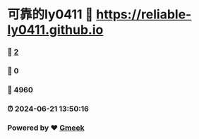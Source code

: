 # 可靠的ly0411 :link: https://reliable-ly0411.github.io 
### :page_facing_up: [2](https://reliable-ly0411.github.io/tag.html) 
### :speech_balloon: 0 
### :hibiscus: 4960 
### :alarm_clock: 2024-06-21 13:50:16 
### Powered by :heart: [Gmeek](https://github.com/Meekdai/Gmeek)
